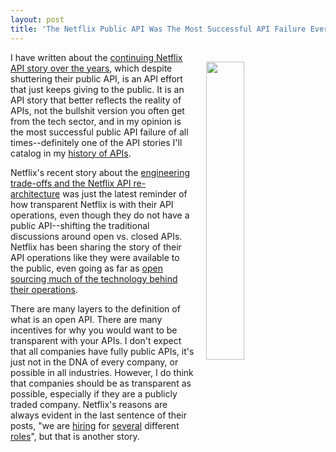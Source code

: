 ```yaml
---
layout: post
title: 'The Netflix Public API Was The Most Successful API Failure Ever'
---
```

<p><a href="http://techblog.netflix.com/2016/08/engineering-trade-offs-and-netflix-api.html"><img style="padding: 15px;" src="http://kinlane-productions.s3.amazonaws.com/api-evangelist-site/blog/netflix-api-architecture-1.jpg" alt="" width="35%" align="right" /></a></p>
<p>I have written about the <a href="http://apievangelist.com/2013/07/02/the-continuing-netflix-api-story/">continuing Netflix API story over the years</a>, which despite shuttering their public API, is an API effort that just keeps giving to the public. It is an API story that better reflects the reality of APIs, not the bullshit version you often get from the tech sector, and in my opinion is the most successful public API failure of all times--definitely one of the API stories I'll catalog in my <a href="http://history.apievangelist.com/">history of APIs</a>.</p>
<p>Netflix's recent story about the <a href="http://techblog.netflix.com/2016/08/engineering-trade-offs-and-netflix-api.html">engineering trade-offs and the Netflix API re-architecture</a> was just the latest reminder of how transparent Netflix is with their API operations, even though they do not have a public API--shifting the traditional discussions around open vs. closed APIs. Netflix has been sharing the story of their API operations like they were available to the public, even going as far as&nbsp;<a href="http://apievangelist.com/2013/03/12/netflix-api-is-much-more-than-a-public-api/">open sourcing much of the technology behind their operations</a>.</p>
<p>There are many layers to the definition of what is an open API. There are many incentives for why you would want to be transparent with your APIs. I don't expect that all companies have fully public APIs, it's just not in the DNA of every company, or possible in all industries. However, I do think that companies should be as transparent as possible, especially if they are a publicly traded company. Netflix's reasons are always evident in the last sentence of their posts, "we are <a href="https://jobs.netflix.com/jobs/860912">hiring</a> for <a href="https://jobs.netflix.com/jobs/860577">several</a> different <a href="https://jobs.netflix.com/jobs/860522">roles</a>", but that is another story.</p>
<div><span><br /></span></div>
<p><span>&nbsp;</span></p>